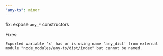 ```yaml
---
"any-ts": minor
---
```


fix: expose `any_*` constructors

Fixes:

```
Exported variable 'x' has or is using name 'any_dict' from external module "node_modules/any-ts/dist/index" but cannot be named.
```
